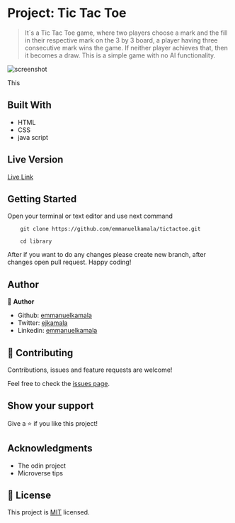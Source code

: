 # Project: Tic Tac Toe

> It`s a Tic Tac Toe game, where two players choose a mark and the fill in their respective mark on the 3 by 3 board, a player having three consecutive mark wins the game. If neither player achieves that, then it becomes a draw. This is a simple game with no AI functionality.

![screenshot](./commingsoon.png)

This

## Built With

- HTML
- CSS
- java script

## Live Version

[Live Link](https://emmanuelkamala.github.io/tictactoe/)


## Getting Started

Open your terminal or text editor and use next command

        git clone https://github.com/emmanuelkamala/tictactoe.git

        cd library

After if you want to do any changes please create new branch, after changes open pull request.
Happy coding! 



## Author

👤 **Author**

- Github: [emmanuelkamala](https://github.com/emmanuelkamala)
- Twitter: [ejkamala](https://twitter.com/ejkamala)
- Linkedin: [emmanuelkamala](https://linkedin.com/emmanuelkamala)

## 🤝 Contributing

Contributions, issues and feature requests are welcome!

Feel free to check the [issues page](issues/).

## Show your support

Give a ⭐️ if you like this project!

## Acknowledgments

- The odin project
- Microverse tips

## 📝 License

This project is [MIT](lic.url) licensed.
